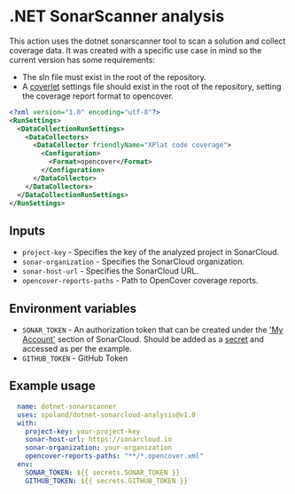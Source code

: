 # .NET SonarScanner analysis

This action uses the dotnet sonarscanner tool to scan a solution and collect coverage data. It was created with a specific use case in mind so the current version has some requirements:

* The sln file must exist in the root of the repository.
* A [coverlet](https://github.com/coverlet-coverage/coverlet) settings file should exist in the root of the repository, setting the coverage report format to opencover.

```xml
<?xml version="1.0" encoding="utf-8"?>
<RunSettings>
  <DataCollectionRunSettings>
    <DataCollectors>
      <DataCollector friendlyName="XPlat code coverage">
        <Configuration>
          <Format>opencover</Format>
        </Configuration>
      </DataCollector>
    </DataCollectors>
  </DataCollectionRunSettings>
</RunSettings>
```

## Inputs

* `project-key` - Specifies the key of the analyzed project in SonarCloud.
* `sonar-organization` - Specifies the SonarCloud organization.
* `sonar-host-url` - Specifies the SonarCloud URL.
* `opencover-reports-paths` - Path to OpenCover coverage reports.

## Environment variables

* `SONAR_TOKEN` - An authorization token that can be created under the ['My Account'](https://sonarcloud.io/account/security) section of SonarCloud. Should be added as a [secret](https://help.github.com/en/actions/configuring-and-managing-workflows/creating-and-storing-encrypted-secrets) and accessed as per the example.
* `GITHUB_TOKEN` - GitHub Token

## Example usage

``` yaml
  name: dotnet-sonarscanner
  uses: spoland/dotnet-sonarcloud-analysis@v1.0
  with:
    project-key: your-project-key
    sonar-host-url: https://sonarcloud.io
    sonar-organization: your-organization
    opencover-reports-paths: "**/*.opencover.xml"
  env:
    SONAR_TOKEN: ${{ secrets.SONAR_TOKEN }}
    GITHUB_TOKEN: ${{ secrets.GITHUB_TOKEN }}
  ```

